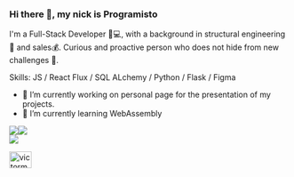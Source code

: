 ### Hi there 👋, my nick is Programisto

I'm a Full-Stack Developer 👨💻, with a background in structural engineering👷 and sales💰. Curious and proactive person who does not hide from new challenges 💪.

Skills: JS / React Flux / SQL ALchemy / Python / Flask / Figma

- 🔭 I’m currently working on personal page for the presentation of my projects. 
- 🌱 I’m currently learning WebAssembly 

 <div style="display: flex; align-items: center; flex-direction: row;">
 <img class="img" src="https://github-readme-stats.vercel.app/api?username=programisto1011&show_icons=true&theme=radical" />
 <img class="img" src="https://github-readme-stats.vercel.app/api/top-langs/?username=programisto1011&theme=radical&layout=compact" />
</div>
<div style="display: flex; align-items: center; flex-direction: row;">
 <img class="img" src="https://github-readme-stats.vercel.app/api/top-langs/?username=programisto1011&theme=radical&layout=compact" />
</div>



<a href="https://linkedin.com/in/victormaynou" target="blank"><img align="center" src="https://raw.githubusercontent.com/rahuldkjain/github-profile-readme-generator/master/src/images/icons/Social/linked-in-alt.svg" alt="victormaynou" height="30" width="40" /></a>
</p>





